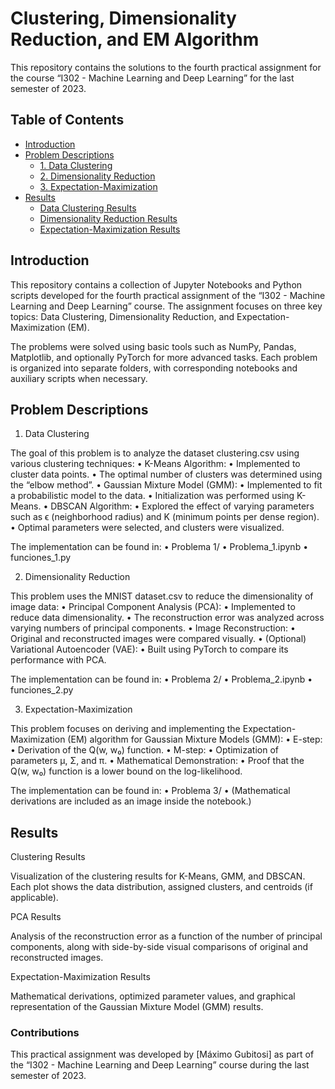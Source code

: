 # Clustering, Dimensionality Reduction, and EM Algorithm

This repository contains the solutions to the fourth practical assignment for the course “I302 - Machine Learning and Deep Learning” for the last semester of 2023.

## Table of Contents
- [Introduction](#introduction)
- [Problem Descriptions](#problem-descriptions)
  - [1. Data Clustering](#1-data-clustering)
  - [2. Dimensionality Reduction](#2-dimensionality-reduction)
  - [3. Expectation-Maximization](#3-expectation-maximization)
- [Results](#results)
  - [Data Clustering Results](#data-clustering-results)
  - [Dimensionality Reduction Results](#dimensionality-reduction-results)
  - [Expectation-Maximization Results](#expectation-maximization-results)

## Introduction

This repository contains a collection of Jupyter Notebooks and Python scripts developed for the fourth practical assignment of the “I302 - Machine Learning and Deep Learning” course. The assignment focuses on three key topics: Data Clustering, Dimensionality Reduction, and Expectation-Maximization (EM).

The problems were solved using basic tools such as NumPy, Pandas, Matplotlib, and optionally PyTorch for more advanced tasks. Each problem is organized into separate folders, with corresponding notebooks and auxiliary scripts when necessary.

## Problem Descriptions

1. Data Clustering

The goal of this problem is to analyze the dataset clustering.csv using various clustering techniques:
	•	K-Means Algorithm:
	•	Implemented to cluster data points.
	•	The optimal number of clusters was determined using the “elbow method”.
	•	Gaussian Mixture Model (GMM):
	•	Implemented to fit a probabilistic model to the data.
	•	Initialization was performed using K-Means.
	•	DBSCAN Algorithm:
	•	Explored the effect of varying parameters such as ϵ (neighborhood radius) and K (minimum points per dense region).
	•	Optimal parameters were selected, and clusters were visualized.

The implementation can be found in:
	•	Problema 1/
	•	Problema_1.ipynb
	•	funciones_1.py

2. Dimensionality Reduction

This problem uses the MNIST dataset.csv to reduce the dimensionality of image data:
	•	Principal Component Analysis (PCA):
	•	Implemented to reduce data dimensionality.
	•	The reconstruction error was analyzed across varying numbers of principal components.
	•	Image Reconstruction:
	•	Original and reconstructed images were compared visually.
	•	(Optional) Variational Autoencoder (VAE):
	•	Built using PyTorch to compare its performance with PCA.

The implementation can be found in:
	•	Problema 2/
	•	Problema_2.ipynb
	•	funciones_2.py

3. Expectation-Maximization

This problem focuses on deriving and implementing the Expectation-Maximization (EM) algorithm for Gaussian Mixture Models (GMM):
	•	E-step:
	•	Derivation of the Q(w, w₀) function.
	•	M-step:
	•	Optimization of parameters µ, Σ, and π.
	•	Mathematical Demonstration:
	•	Proof that the Q(w, w₀) function is a lower bound on the log-likelihood.

The implementation can be found in:
	•	Problema 3/
	•	(Mathematical derivations are included as an image inside the notebook.)

## Results

Clustering Results

Visualization of the clustering results for K-Means, GMM, and DBSCAN. Each plot shows the data distribution, assigned clusters, and centroids (if applicable).

PCA Results

Analysis of the reconstruction error as a function of the number of principal components, along with side-by-side visual comparisons of original and reconstructed images.

Expectation-Maximization Results

Mathematical derivations, optimized parameter values, and graphical representation of the Gaussian Mixture Model (GMM) results.


### Contributions

This practical assignment was developed by [Máximo Gubitosi] as part of the “I302 - Machine Learning and Deep Learning” course during the last semester of 2023.
